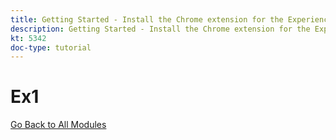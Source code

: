 ```yaml
---
title: Getting Started - Install the Chrome extension for the Experience League documentation
description: Getting Started - Install the Chrome extension for the Experience League documentation
kt: 5342
doc-type: tutorial
---
```


# Ex1

[Go Back to All Modules](./../../overview.md)
